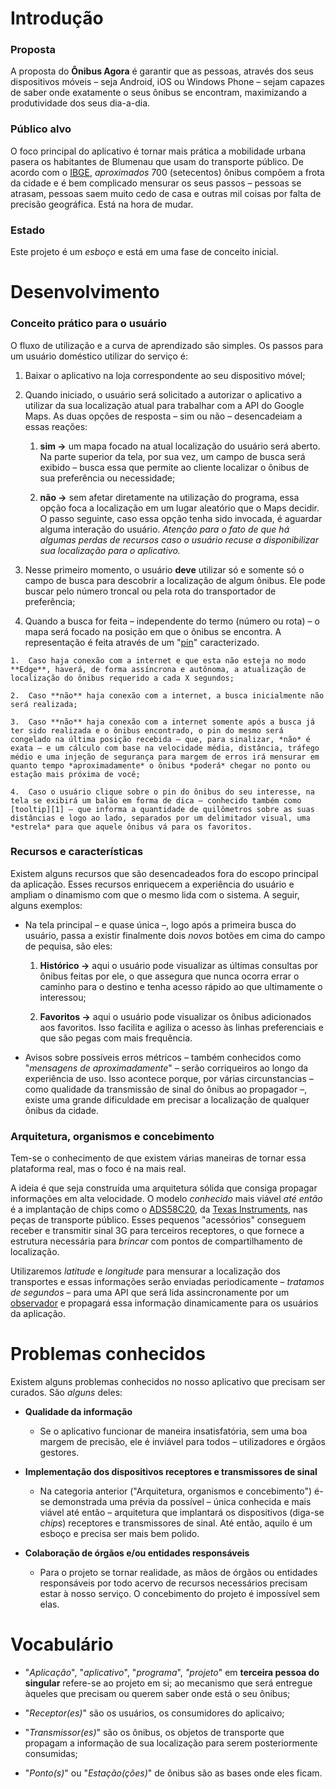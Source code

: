 Introdução
==========



### Proposta

A proposta do **Ônibus Agora** é garantir que as pessoas, através dos seus dispositivos móveis – seja Android, iOS ou Windows Phone – sejam capazes de saber onde exatamente o seus ônibus se encontram, maximizando a produtividade dos seus dia-a-dia.



### Público alvo

O foco principal do aplicativo é tornar mais prática a mobilidade urbana pasera os habitantes de Blumenau que usam do transporte público. De acordo com o [IBGE][6], *aproximados* 700 (setecentos) ônibus compõem a frota da cidade e é bem complicado mensurar os seus passos – pessoas se atrasam, pessoas saem muito cedo de casa e outras mil coisas por falta de precisão geográfica. Está na hora de mudar.

[6]: <http://www.cidades.ibge.gov.br/comparamun/compara.php?lang=&coduf=42&idtema=110&codv=V09&search=santa-catarina|blumenau|sintese-das-informacoes-2012>



### Estado

Este projeto é um *esboço* e está em uma fase de conceito inicial.



Desenvolvimento
===============



### Conceito prático para o usuário

O fluxo de utilização e a curva de aprendizado são simples. Os passos para um usuário doméstico utilizar do serviço é:

1.  Baixar o aplicativo na loja correspondente ao seu dispositivo móvel;

2.  Quando iniciado, o usuário será solicitado a autorizar o aplicativo a utilizar da sua localização atual para trabalhar com a API do Google Maps. As duas opções de resposta – sim ou não – desencadeiam a essas reações:

    1.  **sim →** um mapa focado na atual localização do usuário será aberto. Na parte superior da tela, por sua vez, um campo de busca será exibido – busca essa que permite ao cliente localizar o ônibus de sua preferência ou necessidade;

    2.  **não →** sem afetar diretamente na utilização do programa, essa opção foca a localização em um lugar aleatório que o Maps decidir. O passo seguinte, caso essa opção tenha sido invocada, é aguardar alguma interação do usuário. *Atenção para o fato de que há algumas perdas de recursos caso o usuário recuse a disponibilizar sua localização para o aplicativo.*

3.  Nesse primeiro momento, o usuário **deve** utilizar só e somente só o campo de busca para descobrir a localização de algum ônibus. Ele pode buscar pelo número troncal ou pela rota do transportador de preferência;

4.  Quando a busca for feita – independente do termo (número ou rota) – o mapa será focado na posição em que o ônibus se encontra. A representação é feita através de um "[pin][2]" caracterizado.

[2]: <http://www.clipartbest.com/cliparts/bcy/nrx/bcynrxqcL.png>

    1.  Caso haja conexão com a internet e que esta não esteja no modo **Edge**, haverá, de forma assíncrona e autônoma, a atualização de localização do ônibus requerido a cada X segundos;

    2.  Caso **não** haja conexão com a internet, a busca inicialmente não será realizada;

    3.  Caso **não** haja conexão com a internet somente após a busca já ter sido realizada e o ônibus encontrado, o pin do mesmo será congelado na última posição recebida – que, para sinalizar, *não* é exata – e um cálculo com base na velocidade média, distância, tráfego médio e uma injeção de segurança para margem de erros irá mensurar em quanto tempo *aproximadamente* o ônibus *poderá* chegar no ponto ou estação mais próxima de você;

    4.  Caso o usuário clique sobre o pin do ônibus do seu interesse, na tela se exibirá um balão em forma de dica – conhecido também como [tooltip][1] – que informa a quantidade de quilômetros sobre as suas distâncias e logo ao lado, separados por um delimitador visual, uma *estrela* para que aquele ônibus vá para os favoritos.

[1]: <http://en.wikipedia.org/wiki/Tooltip>



### Recursos e características

Existem alguns recursos que são desencadeados fora do escopo principal da aplicação. Esses recursos enriquecem a experiência do usuário e ampliam o dinamismo com que o mesmo lida com o sistema. A seguir, alguns exemplos:

-   Na tela principal – e quase única –, logo após a primeira busca do usuário, passa a existir finalmente dois *novos* botões em cima do campo de pequisa, são eles:

    1.  **Histórico →** aqui o usuário pode visualizar as últimas consultas por ônibus feitas por ele, o que assegura que nunca ocorra errar o caminho para o destino e tenha acesso rápido ao que ultimamente o interessou;

    2.  **Favoritos →** aqui o usuário pode visualizar os ônibus adicionados aos favoritos. Isso facilita e agiliza o acesso às linhas preferenciais e que são pegas com mais frequência.

-   Avisos sobre possíveis erros métricos – também conhecidos como "*mensagens de aproximadamente*" – serão corriqueiros ao longo da experiência de uso. Isso acontece porque, por várias circunstancias – como qualidade da transmissão de sinal do ônibus ao propagador –, existe uma grande dificuldade em precisar a localização de qualquer ônibus da cidade.



### Arquitetura, organismos e concebimento

Tem-se o conhecimento de que existem várias maneiras de tornar essa plataforma real, mas o foco é na mais real. 

A ideia é que seja construída uma arquitetura sólida que consiga propagar informações em alta velocidade. O modelo *conhecido* mais viável *até então* é a implantação de chips como o [ADS58C20][3], da [Texas Instruments][5], nas peças de transporte público. Esses pequenos "acessórios" conseguem receber e transmitir sinal 3G para terceiros receptores, o que fornece a estrutura necessária para *brincar* com pontos de compartilhamento de localização.

[5]: <http://www.ti.com/>

Utilizaremos *latitude* e *longitude* para mensurar a localização dos transportes e essas informações serão enviadas periodicamente – *tratamos de segundos* – para uma API que será lida assincronamente por um [observador][4] e propagará essa informação dinamicamente para os usuários da aplicação.



Problemas conhecidos
===============

Existem alguns problemas conhecidos no nosso aplicativo que precisam ser curados. São *alguns* deles:

-   **Qualidade da informação**

    -   Se o aplicativo funcionar de maneira insatisfatória, sem uma boa margem de precisão, ele é inviável para todos – utilizadores e órgãos gestores.

-   **Implementação dos dispositivos receptores e transmissores de sinal**

    -   Na categoria anterior ("Arquitetura, organismos e concebimento") é-se demonstrada uma prévia da possível – única conhecida e mais viável até então – arquitetura que implantará os dispositivos (diga-se *chips*) receptores e transmissores de sinal. Até então, aquilo é um esboço e precisa ser mais bem polido.

-   **Colaboração de órgãos e/ou entidades responsáveis**

    -   Para o projeto se tornar realidade, as mãos de órgãos ou entidades responsáveis por todo acervo de recursos necessários precisam estar à nosso serviço. O concebimento do projeto é impossível sem elas.



Vocabulário
===============

-   "*Aplicação*", "*aplicativo*", "*programa*", *"projeto*" em **terceira pessoa do singular** refere-se ao projeto em si; ao mecanismo que será entregue àqueles que precisam ou querem saber onde está o seu ônibus;

-   "*Receptor(es)*" são os usuários, os consumidores do aplicaivo;

-   "*Transmissor(es)*" são os ônibus, os objetos de transporte que propagam a informação de sua localização para serem posteriormente consumidas;

-   "*Ponto(s)*" ou "*Estação(ções)*" de ônibus são as bases onde eles ficam.

[4]: <http://en.wikipedia.org/wiki/Observer_pattern>



[3]: <http://www.ti.com/product/ads58c20>
